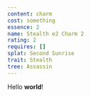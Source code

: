 ```yaml
---
content: charm
cost: something
essence: 2
name: Stealth e2 Charm 2
rating: 2
requires: []
splat: Second Sunrise
trait: Stealth
tree: Assassin
---
```


Hello **world**!
